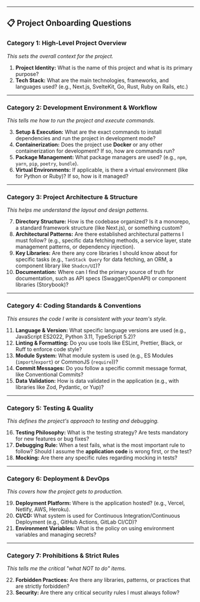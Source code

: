 ---
## 📋 Project Onboarding Questions

### **Category 1: High-Level Project Overview**
*This sets the overall context for the project.*

1.  **Project Identity:** What is the name of this project and what is its primary purpose?
2.  **Tech Stack:** What are the main technologies, frameworks, and languages used? (e.g., Next.js, SvelteKit, Go, Rust, Ruby on Rails, etc.)

***

### **Category 2: Development Environment & Workflow**
*This tells me how to run the project and execute commands.*

3.  **Setup & Execution:** What are the exact commands to install dependencies and run the project in development mode?
4.  **Containerization:** Does the project use **Docker** or any other containerization for development? If so, how are commands run?
5.  **Package Management:** What package managers are used? (e.g., `npm`, `yarn`, `pip`, `poetry`, `bundle`).
6.  **Virtual Environments:** If applicable, is there a virtual environment (like for Python or Ruby)? If so, how is it managed?

***

### **Category 3: Project Architecture & Structure**
*This helps me understand the layout and design patterns.*

7.  **Directory Structure:** How is the codebase organized? Is it a monorepo, a standard framework structure (like Next.js), or something custom?
8.  **Architectural Patterns:** Are there established architectural patterns I must follow? (e.g., specific data fetching methods, a service layer, state management patterns, or dependency injection).
9.  **Key Libraries:** Are there any core libraries I should know about for specific tasks (e.g., `TanStack Query` for data fetching, an ORM, a component library like `Shadcn/UI`)?
10. **Documentation:** Where can I find the primary source of truth for documentation, such as API specs (Swagger/OpenAPI) or component libraries (Storybook)?

***

### **Category 4: Coding Standards & Conventions**
*This ensures the code I write is consistent with your team's style.*

11. **Language & Version:** What specific language versions are used (e.g., JavaScript ES2022, Python 3.11, TypeScript 5.2)?
12. **Linting & Formatting:** Do you use tools like ESLint, Prettier, Black, or Ruff to enforce code style?
13. **Module System:** What module system is used (e.g., ES Modules (`import`/`export`) or CommonJS (`require`))?
14. **Commit Messages:** Do you follow a specific commit message format, like Conventional Commits?
15. **Data Validation:** How is data validated in the application (e.g., with libraries like Zod, Pydantic, or Yup)?

***

### **Category 5: Testing & Quality**
*This defines the project's approach to testing and debugging.*

16. **Testing Philosophy:** What is the testing strategy? Are tests mandatory for new features or bug fixes?
17. **Debugging Rule:** When a test fails, what is the most important rule to follow? Should I assume the **application code** is wrong first, or the test?
18. **Mocking:** Are there any specific rules regarding mocking in tests?

***

### **Category 6: Deployment & DevOps**
*This covers how the project gets to production.*

19. **Deployment Platform:** Where is the application hosted? (e.g., Vercel, Netlify, AWS, Heroku).
20. **CI/CD:** What system is used for Continuous Integration/Continuous Deployment (e.g., GitHub Actions, GitLab CI/CD)?
21. **Environment Variables:** What is the policy on using environment variables and managing secrets?

***

### **Category 7: Prohibitions & Strict Rules**
*This tells me the critical "what NOT to do" items.*

22. **Forbidden Practices:** Are there any libraries, patterns, or practices that are strictly forbidden?
23. **Security:** Are there any critical security rules I must always follow?
